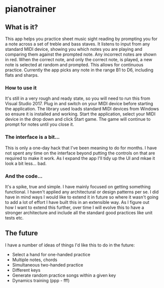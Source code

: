 # pianotrainer
## What is it?
This app helps you practice sheet music sight reading by prompting you for a note across a set of treble and bass staves. It listens to input from any standard MIDI device, showing you which notes you are playing and comparing them against the prompted note. Any incorrect notes are shown in red. When the correct note, and only the correct note, is played, a new note is selected at random and prompted. This allows for continuous practice.
Currently the app picks any note in the range B1 to D6, including flats and sharps.

### How to use it
It's still in a very rough and ready state, so you will need to run this from Visual Studio 2017. Plug in and switch on your MIDI device before starting the application. The library used loads standard MIDI devices from Windows so ensure it is installed and working. Start the application, select your MIDI device in the drop down and click Start game. The game will continue to prompt for notes until you close it.

### The interface is a bit...
This is only a one-day hack that I've been meaning to do for months. I have not spent any time on the interface beyond putting the controls on that are required to make it work. As I expand the app I'll tidy up the UI and mkae it look a bit less... bad.

### And the code...
It's a spike, true and simple. I have mainly focused on getting something functional. I haven't applied any architectural or design patterns per se. I did have in mind ways I would like to extend it in future so where it wasn't going to add a lot of effort I have built this in an extensible way. As I figure out how I want to extend this further, over time I will evolve this to have a stronger architecture and include all the standard good practices like unit tests etc.

## The future
I have a number of ideas of things I'd like this to do in the future:
* Select a hand for one-handed practice
* Multiple notes, chords
* Simultaneous two-handed practice
* Different keys
* Generate random practice songs within a given key
* Dynamics training (ppp - fff)
